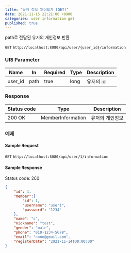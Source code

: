 ```yaml
---
title: "유저 정보 읽어오기 [GET]"
date: 2021-11-15 22:21:00 +0900
categories: user information get
published: true
---
```


path로 전달된 유저의 개인정보 반환

`GET` `http://localhost:8080/api/user/{user_id}/information`

### URI Parameter

| Name    | In   | Required | Type | Description |
| ------- | ---- | -------- | ---- | ----------- |
| user_id | path | true     | long | 유저의 id   |

### Response

| Status code | Type              | Description     |
| ----------- | ----------------- | --------------- |
| 200 OK      | MemberInformation | 유저의 개인정보 |

### 예제

#### Sample Request

`GET` `http://localhost:8080/api/user/1/information`

#### Sample Response

Status code: 200

```json
{
    "id": 1,
    "member":{
        "id": 1,
        "username": "user1",
        "password": "1234"
    },
    "name": "c",
    "nickname": "test",
    "gender": "male",
    "phone": "010-1234-5678",
    "email": "none@gmail.com",
    "registerDate": "2021-11-14T00:00:00"
}
```

